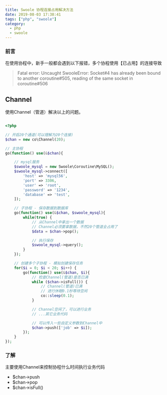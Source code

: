 ```yaml
---
title: Swoole 协程连接占用解决方法
date: 2019-08-03 17:38:41
tags: ["php", "swoole"]
category:
  - php
  - swoole
---
```


### 前言

在使用协程中，新手一般都会遇到以下报错，多个协程使用【已占用】的连接导致

> Fatal error: Uncaught SwooleError: Socket#4 has already been bound to another coroutine#505, reading of the same socket in coroutine#506

## Channel
使用Channel（管道）解决以上的问题。

```php

<?php

// 开启20个通道(可以理解为20个连接)
$chan = new co\Channel(20);

// 主协程
go(function() use(&$chan){

    // mysql服务
    $swoole_mysql = new Swoole\Coroutine\MySQL();
    $swoole_mysql->connect([
        'host' => 'mysql56',
        'port' => 3306,
        'user' => 'root',
        'password' => '1234',
        'database' => 'test',
    ]);

    // 子协程 - 保存数据到数据库
    go(function() use(&$chan, $swoole_mysql){
        while(true) {
            // 从Channel中拿出一个数据
            // Channel必须要拿数据，不然20个管道全占用了
            $data = $chan->pop();

            // 执行保存
            $swoole_mysql->query();
        }
    });

    // 创建多个子协程 - 模拟创建保存任务
    for($i = 0; $i < 20; $i++) {
        go(function() use(&$chan, $i){
            // 检查Channel(管道)是否已满
            while ($chan->isFull()) {
                // Channel(管道)已满
                // 进行休眠0.1秒等待空闲
                co::sleep(0.1);
            }

            // Channel空闲了，可以进行业务
            // ...其它业务代码

            // 可以传入一些自定义参数到Channel中
            $chan->push(['job' => $i]);
        });
    }
});

```

### 了解

主要使用Channel来控制协程什么时间执行业务代码

- $chan->push
- $chan->pop
- $chan->isFull()